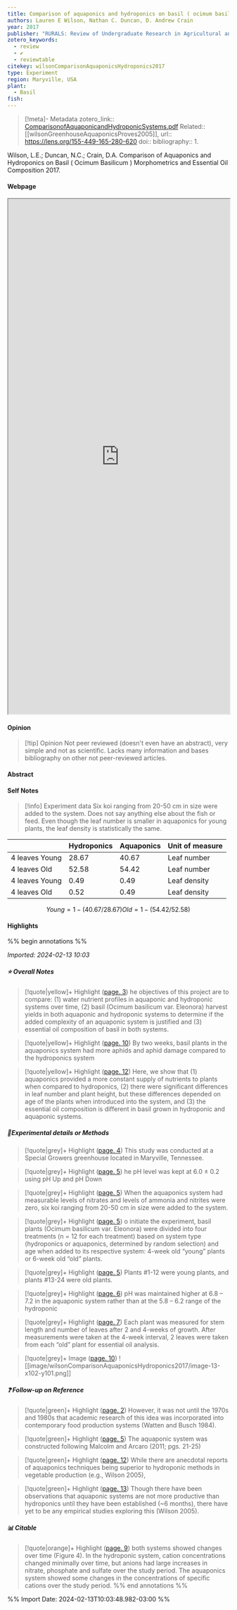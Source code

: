 ```yaml
---
title: Comparison of aquaponics and hydroponics on basil ( ocimum basilicum ) morphometrics and essential oil composition
authors: Lauren E Wilson, Nathan C. Duncan, D. Andrew Crain
year: 2017
publisher: "RURALS: Review of Undergraduate Research in Agricultural and Life Sciences"
zotero_keywords:
  - review
  - ✔️
  - reviewtable
citekey: wilsonComparisonAquaponicsHydroponics2017
type: Experiment
region: Maryville, USA
plant:
  - Basil
fish:
---
```


> [!meta]- Metadata
> zotero_link:: [ComparisonofAquaponicandHydroponicSystems.pdf](zotero://select/library/items/Q9N46P9S)
> Related:: [[wilsonGreenhouseAquaponicsProves2005]], 
> url:: https://lens.org/155-449-165-280-620
> doi:: 
> bibliography:: 1.

Wilson, L.E.; Duncan, N.C.; Crain, D.A. Comparison of Aquaponics and Hydroponics on Basil ( Ocimum Basilicum ) Morphometrics and Essential Oil Composition 2017.


#### Webpage
<iframe src="https://lens.org/155-449-165-280-620" style="height:30%;width:100%; aspect-ratio: 16 / 10"></iframe>

#### Opinion
> [!tip] Opinion
> Not peer reviewed (doesn't even have an abstract), very simple and not as scientific. Lacks many information and bases bibliography on other not peer-reviewed articles.
>

#### Abstract
>



#### Self Notes

> [!info] Experiment data
>Six koi ranging from 20-50 cm in size were added to the system. Does not say anything else about the fish or feed. Even though the leaf number is smaller in aquaponics for young plants, the leaf density is statistically the same.

|  | Hydroponics | Aquaponics | Unit of measure |
| :--- | :--- | :--- | :--- |
| 4 leaves Young | 28.67 | 40.67 | Leaf number |
| 4 leaves Old | 52.58 | 54.42 | Leaf number |
| 4 leaves Young | 0.49 | 0.49 | Leaf density |
| 4 leaves Old | 0.52 | 0.49 | Leaf density |


```math 
 Young = 1-(40.67/28.67)
 Old = 1-(54.42/52.58)
```



#### Highlights
%% begin annotations %%


*Imported: 2024-02-13 10:03*

##### ⭐ Overall Notes

> [!quote|yellow]+ Highlight ([page. 3](zotero://open-pdf/library/items/Q9N46P9S?page=3&annotation=ARXFBTL2))
> he objectives of this project are to compare: (1) water nutrient profiles in aquaponic and hydroponic systems over time, (2) basil (Ocimum basilicum var. Eleonora) harvest yields in both aquaponic and hydroponic systems to determine if the added complexity of an aquaponic system is justified and (3) essential oil composition of basil in both systems. 

> [!quote|yellow]+ Highlight ([page. 10](zotero://open-pdf/library/items/Q9N46P9S?page=10&annotation=3MQAZTNB))
> By two weeks, basil plants in the aquaponics system had more aphids and aphid damage compared to the hydroponics system 

> [!quote|yellow]+ Highlight ([page. 12](zotero://open-pdf/library/items/Q9N46P9S?page=12&annotation=MQ44TBNX))
> Here, we show that (1) aquaponics provided a more constant supply of nutrients to plants when compared to hydroponics, (2) there were significant differences in leaf number and plant height, but these differences depended on age of the plants when introduced into the system, and (3) the essential oil composition is different in basil grown in hydroponic and aquaponic systems. 

##### 🧪Experimental details or Methods

> [!quote|grey]+ Highlight ([page. 4](zotero://open-pdf/library/items/Q9N46P9S?page=4&annotation=JNELEU2F))
> This study was conducted at a Special Growers greenhouse located in Maryville, Tennessee. 

> [!quote|grey]+ Highlight ([page. 5](zotero://open-pdf/library/items/Q9N46P9S?page=5&annotation=Y386RMBE))
> he pH level was kept at 6.0 ± 0.2 using pH Up and pH Down 

> [!quote|grey]+ Highlight ([page. 5](zotero://open-pdf/library/items/Q9N46P9S?page=5&annotation=FXMWVKWZ))
> When the aquaponics system had measurable levels of nitrates and levels of ammonia and nitrites were zero, six koi ranging from 20-50 cm in size were added to the system. 

> [!quote|grey]+ Highlight ([page. 5](zotero://open-pdf/library/items/Q9N46P9S?page=5&annotation=T6FLNDVK))
> o initiate the experiment, basil plants (Ocimum basilicum var. Eleonora) were divided into four treatments (n = 12 for each treatment) based on system type (hydroponics or aquaponics, determined by random selection) and age when added to its respective system: 4-week old “young” plants or 6-week old “old” plants. 

> [!quote|grey]+ Highlight ([page. 5](zotero://open-pdf/library/items/Q9N46P9S?page=5&annotation=YTV52MFJ))
> Plants #1-12 were young plants, and plants #13-24 were old plants. 

> [!quote|grey]+ Highlight ([page. 6](zotero://open-pdf/library/items/Q9N46P9S?page=6&annotation=8AYUZGWH))
> pH was maintained higher at 6.8 – 7.2 in the aquaponic system rather than at the 5.8 – 6.2 range of the hydroponic 

> [!quote|grey]+ Highlight ([page. 7](zotero://open-pdf/library/items/Q9N46P9S?page=7&annotation=NCCJWR8J))
> Each plant was measured for stem length and number of leaves after 2 and 4-weeks of growth. After measurements were taken at the 4-week interval, 2 leaves were taken from each “old” plant for essential oil analysis. 

> [!quote|grey]+ Image ([page. 10](zotero://open-pdf/library/items/Q9N46P9S?page=10&annotation=QIPWAKG8))
> ![[image/wilsonComparisonAquaponicsHydroponics2017/image-13-x102-y101.png]]

##### ❓ Follow-up on Reference

> [!quote|green]+ Highlight ([page. 2](zotero://open-pdf/library/items/Q9N46P9S?page=2&annotation=XAWYNMRX))
> However, it was not until the 1970s and 1980s that academic research of this idea was incorporated into contemporary food production systems (Watten and Busch 1984). 

> [!quote|green]+ Highlight ([page. 5](zotero://open-pdf/library/items/Q9N46P9S?page=5&annotation=LVB6QT3A))
> The aquaponic system was constructed following Malcolm and Arcaro (2011; pgs. 21-25) 

> [!quote|green]+ Highlight ([page. 12](zotero://open-pdf/library/items/Q9N46P9S?page=12&annotation=ECBH8EM2))
> While there are anecdotal reports of aquaponics techniques being superior to hydroponic methods in vegetable production (e.g., Wilson 2005), 

> [!quote|green]+ Highlight ([page. 13](zotero://open-pdf/library/items/Q9N46P9S?page=13&annotation=LV4BCEG8))
> Though there have been observations that aquaponic systems are not more productive than hydroponics until they have been established (~6 months), there have yet to be any empirical studies exploring this (Wilson 2005). 

##### 📊 Citable

> [!quote|orange]+ Highlight ([page. 9](zotero://open-pdf/library/items/Q9N46P9S?page=9&annotation=ARBHC7XR))
> both systems showed changes over time (Figure 4). In the hydroponic system, cation concentrations changed minimally over time, but anions had large increases in nitrate, phosphate and sulfate over the study period. The aquaponics system showed some changes in the concentrations of specific cations over the study period. 
%% end annotations %%

%% Import Date: 2024-02-13T10:03:48.982-03:00 %%
